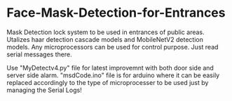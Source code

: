 # Face-Mask-Detection-for-Entrances

Mask Detection lock system to be used in entrances of public areas. Utalizes haar detection cascade models and MobileNetV2 detection models.
Any microprocessors can be used for control purpose. Just read serial messages there.

Use "MyDetectv4.py" file for latest improvemnt with both door side and server side alarm.
"msdCode.ino" file is for arduino where it can be easily replaced accordingly to the type of microprocesser to be used just by managing the Serial Logs!


